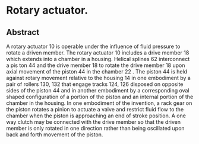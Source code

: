 # Rotary actuator.

## Abstract
A rotary actuator 10 is operable under the influence of fluid pressure to rotate a driven member. The rotary actuator 10 includes a drive member 18 which extends into a chamber in a housing. Helical splines 62 interconnect a pis ton 44 and the drive member 18 to rotate the drive member 18 upon axial movement of the piston 44 in the chamber 22 . The piston 44 is held against rotary movement relative to the housing 14 in one embodiment by a pair of rollers 130, 132 that engage tracks 124, 126 disposed on opposite sides of the piston 44 and in another embodiment by a corresponding oval shaped configuration of a portion of the piston and an internal portion of the chamber in the housing. In one embodiment of the invention, a rack gear on the piston rotates a pinion to actuate a valve and restrict fluid flow to the chamber when the piston is approaching an end of stroke position. A one way clutch may be connected with the drive member so that the driven member is only rotated in one direction rather than being oscillated upon back and forth movement of the piston.